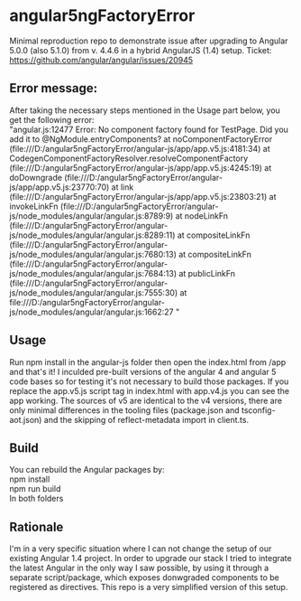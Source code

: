 # angular5ngFactoryError

Minimal reproduction repo to demonstrate issue after upgrading to Angular 5.0.0 (also 5.1.0) from v. 4.4.6 in a hybrid AngularJS (1.4) setup. Ticket: https://github.com/angular/angular/issues/20945

## Error message:

After taking the necessary steps mentioned in the Usage part below, you get the following error:  
"angular.js:12477 Error: No component factory found for TestPage. Did you add it to @NgModule.entryComponents?
    at noComponentFactoryError (file:///D:/angular5ngFactoryError/angular-js/app/app.v5.js:4181:34)
    at CodegenComponentFactoryResolver.resolveComponentFactory (file:///D:/angular5ngFactoryError/angular-js/app/app.v5.js:4245:19)
    at doDowngrade (file:///D:/angular5ngFactoryError/angular-js/app/app.v5.js:23770:70)
    at link (file:///D:/angular5ngFactoryError/angular-js/app/app.v5.js:23803:21)
    at invokeLinkFn (file:///D:/angular5ngFactoryError/angular-js/node_modules/angular/angular.js:8789:9)
    at nodeLinkFn (file:///D:/angular5ngFactoryError/angular-js/node_modules/angular/angular.js:8289:11)
    at compositeLinkFn (file:///D:/angular5ngFactoryError/angular-js/node_modules/angular/angular.js:7680:13)
    at compositeLinkFn (file:///D:/angular5ngFactoryError/angular-js/node_modules/angular/angular.js:7684:13)
    at publicLinkFn (file:///D:/angular5ngFactoryError/angular-js/node_modules/angular/angular.js:7555:30)
    at file:///D:/angular5ngFactoryError/angular-js/node_modules/angular/angular.js:1662:27 <test-page>"

## Usage

Run npm install in the angular-js folder then open the index.html from /app and that's it! I inculded pre-built versions of the angular 4 and angular 5 code bases so for testing it's not necessary to build those packages. If you replace the app.v5.js script tag in index.html with app.v4.js you can see the app working. The sources of v5 are identical to the v4 versions, there are only minimal differences in the tooling files (package.json and tsconfig-aot.json) and the skipping of reflect-metadata import in client.ts.

## Build

You can rebuild the Angular packages by:  
npm install  
npm run build  
In both folders

## Rationale

I'm in a very specific situation where I can not change the setup of our existing Angular 1.4 project. In order to upgrade our stack I tried to integrate the latest Angular in the only way I saw possible, by using it through a separate script/package, which exposes donwgraded components to be registered as directives. This repo is a very simplified version of this setup.

